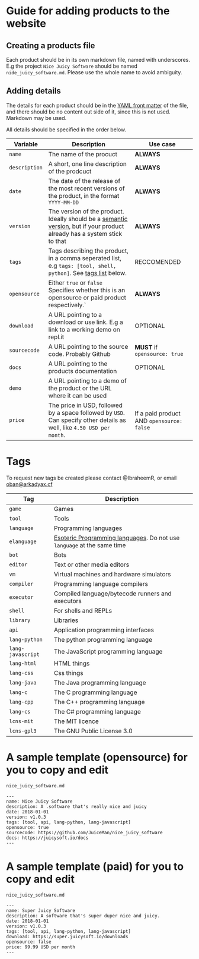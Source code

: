 # Guide for adding products to the website

## Creating a products file
Each product should be in its own markdown file, named with underscores. E.g the project `Nice Juicy Software` should be named `nide_juicy_software.md`. Please use the whole name to avoid ambiguity.

## Adding details
The details for each product should be in the [YAML front matter](https://jekyllrb.com/docs/frontmatter/) of the file, and there should be no content out side of it, since this is not used. Markdown may be used.

All details should be specified in the order below.

| Variable | Description | Use case |
|----------|-------------|------------|
| `name` | The name of the procuct | **ALWAYS** |
| `description`   | A short, one line description of the prodcuct | **ALWAYS** |
| `date` | The date of the release of the most recent versions of the product, in the format `YYYY-MM-DD`| **ALWAYS** |
| `version` | The version of the product. Ideally should be a [semantic version](https://semver.org/), but if your product already has a system stick to that | **ALWAYS** |
| `tags` | Tags describing the product, in a comma seperated list, e.g `tags: [tool, shell, python]`. See [tags list](#tags) below. | RECCOMENDED |
| `opensource` | Either `true` or `false` Specifies whether this is an opensource or paid product respectively.` | **ALWAYS** |
| `download` | A URL pointing to a download or use link. E.g a link to a working demo on repl.it | OPTIONAL |
| `sourcecode` | A URL pointing to the source code. Probably Github | **MUST** if `opensource: true` |
| `docs` | A URL pointing to the products documentation | OPTIONAL |
| `demo` | A URL pointing to a demo of the product or the URL where it can be used |
| `price` | The price in USD, followed by a space followed by `USD`. Can specify other details as well, like `4.50 USD per month`. | If a paid product AND `opensource: false` |

# Tags

To request new tags be created please contact @IbraheemR, or email oban@arkadyax.cf

| Tag | Description |
|-----|-------------|
| `game` | Games |
| `tool` | Tools |
| `language` | Programming languages |
| `elanguage` | [Esoteric Programming languages](https://en.wikipedia.org/wiki/Esoteric_programming_language). Do not use `language` at the same time |
| `bot` | Bots |
| `editor` | Text or other media editors |
| `vm` | Virtual machines and hardware simulators |
| `compiler` | Programming language compilers |
| `executor` | Compiled language/bytecode runners and executors |
| `shell` | For shells and REPLs |
| `library` | Libraries |
| `api` | Application programming interfaces |
| `lang-python` | The python programming language |
| `lang-javascript` | The JavaScript programming language |
| `lang-html` | HTML things |
| `lang-css` | Css things |
| `lang-java` | The Java programming language |
| `lang-c` | The C programming language |
| `lang-cpp` | The C++ programming language |
| `lang-cs` | The C# programming language |
| `lcns-mit` | The MIT licence |
| `lcns-gpl3` | The GNU Public License 3.0 |




# A sample template (opensource) for you to copy and edit

`nice_juicy_software.md`
```
---
name: Nice Juicy Software
description: A .software that's really nice and juicy
date: 2018-01-01
version: v1.0.3
tags: [tool, api, lang-python, lang-javascript]
opensource: true
sourcecode: https://github.com/JuiceMan/nice_juicy_software
docs: https://juicysoft.io/docs
---
```

# A sample template (paid) for you to copy and edit

`nice_juicy_software.md`
```
---
name: Super Juicy Software
description: A software that's super duper nice and juicy.
date: 2018-01-01
version: v1.0.3
tags: [tool, api, lang-python, lang-javascript]
download: https://super.juicysoft.io/downloads
opensource: false
price: 99.99 USD per month
---
```